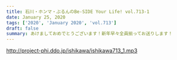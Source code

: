 ```yaml
---
title: 石川・ホンマ・ぶるんのBe-SIDE Your Life! vol.713-1
date: January 25, 2020
tags: ['2020', 'January 2020', 'vol.713']
draft: false
summary: あけましておめでとうございます！新年早々全員揃ってお送りします！
---
```


http://project-phi.ddo.jp/ishikawa/ishikawa713_1.mp3
